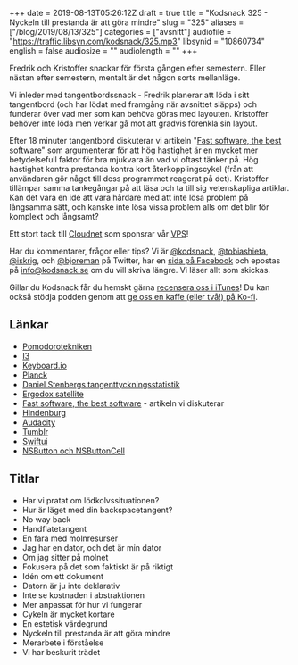 +++
date = 2019-08-13T05:26:12Z
draft = true
title = "Kodsnack 325 - Nyckeln till prestanda är att göra mindre"
slug = "325"
aliases = ["/blog/2019/08/13/325"]
categories = ["avsnitt"]
audiofile = "https://traffic.libsyn.com/kodsnack/325.mp3"
libsynid = "10860734"
english = false
audiosize = ""
audiolength = ""
+++

Fredrik och Kristoffer snackar för första gången efter semestern. Eller nästan efter semestern, mentalt är det någon sorts mellanläge.

Vi inleder med tangentbordssnack - Fredrik planerar att löda i sitt tangentbord (och har lödat med framgång när avsnittet släpps) och funderar över vad mer som kan behöva göras med layouten. Kristoffer behöver inte löda men verkar gå mot att gradvis förenkla sin layout.

Efter 18 minuter tangentbord diskuterar vi artikeln "[Fast software, the best software](https://craigmod.com/essays/fast_software/)" som argumenterar för att hög hastighet är en mycket mer betydelsefull faktor för bra mjukvara än vad vi oftast tänker på. Hög hastighet kontra prestanda kontra kort återkopplingscykel (från att användaren gör något till dess programmet reagerat på det). Kristoffer tillämpar samma tankegångar på att läsa och ta till sig vetenskapliga artiklar. Kan det vara en idé att vara hårdare med att inte lösa problem på långsamma sätt, och kanske inte lösa vissa problem alls om det blir för komplext och långsamt?

Ett stort tack till [Cloudnet](http://www.cloudnet.se) som sponsrar vår [VPS](http://en.wikipedia.org/wiki/Virtual_private_server)!

Har du kommentarer, frågor eller tips? Vi är [@kodsnack](https://www.twitter.com/kodsnack), [@tobiashieta](https://www.twitter.com/tobiashieta), [@iskrig](https://www.twitter.com/iskrig), och [@bjoreman](https://www.twitter.com/bjoreman) på Twitter, har en [sida på Facebook](https://www.facebook.com/kodsnack) och epostas på [info@kodsnack.se](mailto:info@kodsnack.se) om du vill skriva längre. Vi läser allt som skickas.

Gillar du Kodsnack får du hemskt gärna [recensera oss i iTunes](http://itunes.apple.com/se/podcast/kodsnack/id561631498?l=en)! Du kan också stödja podden genom att <a href="https://ko-fi.com/kodsnack" rel="payment">ge oss en kaffe (eller två!) på Ko-fi</a>.

## Länkar ##
* [Pomodorotekniken](https://en.wikipedia.org/wiki/Pomodoro_Technique)
* [I3](https://i3wm.org/)
* [Keyboard.io](https://shop.keyboard.io/)
* [Planck](https://olkb.com/planck)
* [Daniel Stenbergs tangenttyckningsstatistik](https://daniel.haxx.se/blog/2015/08/19/one-year-and-6-76-million-key-presses-later/)
* [Ergodox satellite](https://ergodox-ez.com/pages/satellite)
* [Fast software, the best software](https://craigmod.com/essays/fast_software/) - artikeln vi diskuterar
* [Hindenburg](https://hindenburg.com/)
* [Audacity](https://en.wikipedia.org/wiki/Audacity_%28audio_editor%29)
* [Tumblr](https://en.wikipedia.org/wiki/Tumblr)
* [Swiftui](https://developer.apple.com/documentation/swiftui)
* [NSButton och NSButtonCell](https://stackoverflow.com/questions/6112861/nsbuttoncell-vs-nsbutton)

## Titlar ##
* Har vi pratat om lödkolvssituationen?
* Hur är läget med din backspacetangent?
* No way back
* Handflatetangent
* En fara med molnresurser
* Jag har en dator, och det är min dator
* Om jag sitter på molnet
* Fokusera på det som faktiskt är på riktigt
* Idén om ett dokument
* Datorn är ju inte deklarativ
* Inte se kostnaden i abstraktionen
* Mer anpassat för hur vi fungerar
* Cykeln är mycket kortare
* En estetisk värdegrund
* Nyckeln till prestanda är att göra mindre
* Merarbete i förståelse
* Vi har beskurit trädet